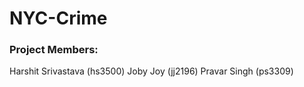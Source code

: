 # NYC-Crime

### Project Members:
Harshit Srivastava (hs3500) Joby Joy (jj2196) Pravar Singh (ps3309)

